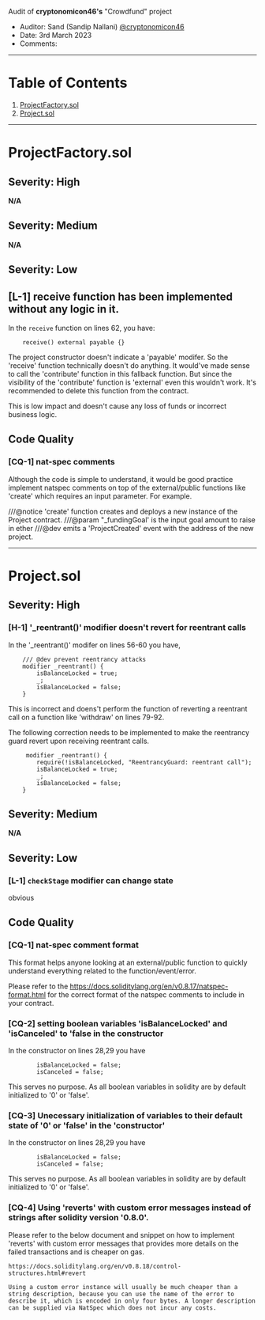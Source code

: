 Audit of **cryptonomicon46's** "Crowdfund" project

- Auditor: Sand (Sandip Nallani) [@cryptonomicon46](https://github.com/cryptonomicon46)
- Date: 3rd March 2023
- Comments:

---

# Table of Contents

1. [ProjectFactory.sol](#ProjectFactory.sol)
2. [Project.sol](#Project.sol)

---

# ProjectFactory.sol

## Severity: High

**N/A**

## Severity: Medium

**N/A**

## Severity: Low

## **[L-1]** receive function has been implemented without any logic in it.

In the `receive` function on lines 62, you have:

```solidity
    receive() external payable {}
```

The project constructor doesn't indicate a 'payable' modifer. So the 'receive' function technically doesn't do anything.
It would've made sense to call the 'contribute' function in this fallback function.
But since the visibility of the 'contribute' function is 'external' even this wouldn't work.
It's recommended to delete this function from the contract.

This is low impact and doesn't cause any loss of funds or incorrect business logic.

## Code Quality

### **[CQ-1]** nat-spec comments

Although the code is simple to understand, it would be good practice implement natspec comments on top of the external/public functions like 'create' which requires an input parameter. For example.

///@notice 'create' function creates and deploys a new instance of the Project contract.
///@param "\_fundingGoal' is the input goal amount to raise in ether
///@dev emits a 'ProjectCreated' event with the address of the new project.

---

# Project.sol

## Severity: High

### **[H-1]** '\_reentrant()' modifier doesn't revert for reentrant calls

In the '\_reentrant()' modifer on lines 56-60 you have,

```
    /// @dev prevent reentrancy attacks
    modifier _reentrant() {
        isBalanceLocked = true;
        _;
        isBalanceLocked = false;
    }
```

This is incorrect and doens't perform the function of reverting a reentrant call on a function like 'withdraw' on lines 79-92.

The following correction needs to be implemented to make the reentrancy guard revert upon receiving reentrant calls.

```
     modifier _reentrant() {
        require(!isBalanceLocked, "ReentrancyGuard: reentrant call");
        isBalanceLocked = true;
        _;
        isBalanceLocked = false;
    }
```



## Severity: Medium

**N/A**

## Severity: Low

### **[L-1]** `checkStage` modifier can change state

obvious

## Code Quality

### **[CQ-1]** nat-spec comment format

This format helps anyone looking at an external/public function to quickly understand everything related to the function/event/error.

Please refer to the https://docs.soliditylang.org/en/v0.8.17/natspec-format.html
for the correct format of the natspec comments to include in your contract.

### **[CQ-2]** setting boolean variables 'isBalanceLocked' and 'isCanceled' to 'false in the constructor

In the constructor on lines 28,29 you have

```
        isBalanceLocked = false;
        isCanceled = false;
```

This serves no purpose. As all boolean variables in solidity are by default initialized to '0' or 'false'.

### **[CQ-3]** Unecessary initialization of variables to their default state of '0' or 'false' in the 'constructor'

In the constructor on lines 28,29 you have

```
        isBalanceLocked = false;
        isCanceled = false;
```

This serves no purpose. As all boolean variables in solidity are by default initialized to '0' or 'false'.

### **[CQ-4]** Using 'reverts' with custom error messages instead of strings after solidity version '0.8.0'.

Please refer to the below document and snippet on how to implement 'reverts' with custom error messages that provides more details on the failed transactions and is cheaper on gas.

```
https://docs.soliditylang.org/en/v0.8.18/control-structures.html#revert

Using a custom error instance will usually be much cheaper than a string description, because you can use the name of the error to describe it, which is encoded in only four bytes. A longer description can be supplied via NatSpec which does not incur any costs.
```
